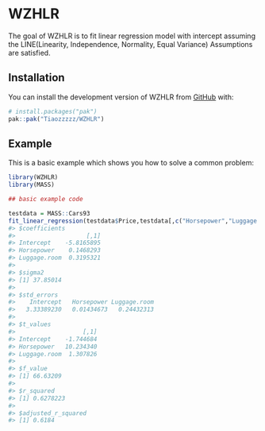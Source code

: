 
<!-- README.md is generated from README.Rmd. Please edit that file -->

# WZHLR

<!-- badges: start -->
<!-- badges: end -->

The goal of WZHLR is to fit linear regression model with intercept
assuming the LINE(Linearity, Independence, Normality, Equal Variance)
Assumptions are satisfied.

## Installation

You can install the development version of WZHLR from
[GitHub](https://github.com/) with:

``` r
# install.packages("pak")
pak::pak("Tiaozzzzz/WZHLR")
```

## Example

This is a basic example which shows you how to solve a common problem:

``` r
library(WZHLR)
library(MASS)

## basic example code

testdata = MASS::Cars93
fit_linear_regression(testdata$Price,testdata[,c("Horsepower","Luggage.room")])
#> $coefficients
#>                    [,1]
#> Intercept    -5.8165895
#> Horsepower    0.1468293
#> Luggage.room  0.3195321
#> 
#> $sigma2
#> [1] 37.85014
#> 
#> $std_errors
#>    Intercept   Horsepower Luggage.room 
#>   3.33389230   0.01434673   0.24432313 
#> 
#> $t_values
#>                   [,1]
#> Intercept    -1.744684
#> Horsepower   10.234340
#> Luggage.room  1.307826
#> 
#> $f_value
#> [1] 66.63209
#> 
#> $r_squared
#> [1] 0.6278223
#> 
#> $adjusted_r_squared
#> [1] 0.6184
```

